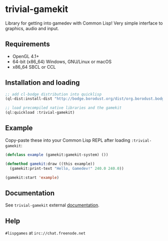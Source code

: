 # trivial-gamekit

Library for getting into gamedev with Common Lisp! Very simple interface to graphics, audio and input.


## Requirements

* OpenGL 4.1+
* 64-bit (x86_64) Windows, GNU/Linux or macOS
* x86_64 SBCL or CCL


## Installation and loading

```lisp
;; add cl-bodge distribution into quicklisp
(ql-dist:install-dist "http://bodge.borodust.org/dist/org.borodust.bodge.v0.4.txt")

;; load precompiled native libraries and the gamekit
(ql:quickload :trivial-gamekit)
```


## Example

Copy-paste these into your Common Lisp REPL after loading `:trivial-gamekit`:

```lisp
(defclass example (gamekit:gamekit-system) ())

(defmethod gamekit:draw ((this example))
  (gamekit:print-text "Hello, Gamedev!" 240.0 240.0))

(gamekit:start 'example)
```


## Documentation

See `trivial-gamekit` external [documentation](https://github.com/borodust/trivial-gamekit/wiki).


## Help

`#lispgames` at `irc://chat.freenode.net`
